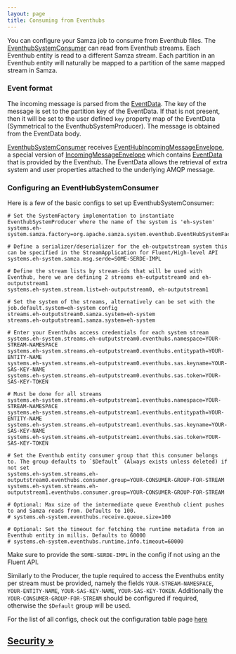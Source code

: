 ```yaml
---
layout: page
title: Consuming from Eventhubs
---
```

<!--
   Licensed to the Apache Software Foundation (ASF) under one or more
   contributor license agreements.  See the NOTICE file distributed with
   this work for additional information regarding copyright ownership.
   The ASF licenses this file to You under the Apache License, Version 2.0
   (the "License"); you may not use this file except in compliance with
   the License.  You may obtain a copy of the License at

       http://www.apache.org/licenses/LICENSE-2.0

   Unless required by applicable law or agreed to in writing, software
   distributed under the License is distributed on an "AS IS" BASIS,
   WITHOUT WARRANTIES OR CONDITIONS OF ANY KIND, either express or implied.
   See the License for the specific language governing permissions and
   limitations under the License.
-->

You can configure your Samza job to consume from Eventhub files. The [EventhubSystemConsumer](https://github.com/apache/samza/blob/master/samza-azure/src/main/java/org/apache/samza/system/eventhub/consumer/EventHubSystemConsumer.java) can read from Eventhub streams. Each Eventhub entity is read to a different Samza stream. Each partition in an Eventhub entity will naturally be mapped to a partition of the same mapped stream in Samza.

### Event format

The incoming message is parsed from the [EventData](https://docs.microsoft.com/en-us/java/api/com.microsoft.azure.eventhubs._event_data). The key of the message is set to the partition key of the EventData. If that is not present, then it will be set to the user defined `key` property map of the EventData (Symmetrical to the EventhubSystemProducer). The message is obtained from the EventData body.

[EventhubSystemConsumer](https://github.com/apache/samza/blob/master/samza-azure/src/main/java/org/apache/samza/system/eventhub/consumer/EventHubSystemConsumer.java) receives [EventHubIncomingMessageEnvelope](https://github.com/apache/samza/blob/master/samza-azure/src/main/java/org/apache/samza/system/eventhub/consumer/EventHubIncomingMessageEnvelope.java), a special version of [IncomingMessageEnvelope](../../api/javadocs/org/apache/samza/system/IncomingMessageEnvelope.html) which contains [EventData](https://docs.microsoft.com/en-us/java/api/com.microsoft.azure.eventhubs._event_data) that is provided by the Eventhub. The EventData allows the retrieval of extra system and user properties attached to the underlying AMQP message.

### Configuring an EventHubSystemConsumer

Here is a few of the basic configs to set up EventhubSystemConsumer:

```
# Set the SystemFactory implementation to instantiate EventhubSystemProducer where the name of the system is 'eh-system'
systems.eh-system.samza.factory=org.apache.samza.system.eventhub.EventHubSystemFactory

# Define a serializer/deserializer for the eh-outputstream system this can be specified in the StreamApplication for Fluent/High-level API
systems.eh-system.samza.msg.serde=SOME-SERDE-IMPL

# Define the stream lists by stream-ids that will be used with Eventhub, here we are defining 2 streams eh-outputstream0 and eh-outputstream1
systems.eh-system.stream.list=eh-outputstream0, eh-outputstream1

# Set the system of the streams, alternatively can be set with the job.default.system=eh-system config
streams.eh-outputstream0.samza.system=eh-system
streams.eh-outputstream1.samza.system=eh-system

# Enter your Eventhubs access credentials for each system stream
systems.eh-system.streams.eh-outputstream0.eventhubs.namespace=YOUR-STREAM-NAMESPACE
systems.eh-system.streams.eh-outputstream0.eventhubs.entitypath=YOUR-ENTITY-NAME
systems.eh-system.streams.eh-outputstream0.eventhubs.sas.keyname=YOUR-SAS-KEY-NAME
systems.eh-system.streams.eh-outputstream0.eventhubs.sas.token=YOUR-SAS-KEY-TOKEN

# Must be done for all streams
systems.eh-system.streams.eh-outputstream1.eventhubs.namespace=YOUR-STREAM-NAMESPACE
systems.eh-system.streams.eh-outputstream1.eventhubs.entitypath=YOUR-ENTITY-NAME
systems.eh-system.streams.eh-outputstream1.eventhubs.sas.keyname=YOUR-SAS-KEY-NAME
systems.eh-system.streams.eh-outputstream1.eventhubs.sas.token=YOUR-SAS-KEY-TOKEN

# Set the Eventhub entity consumer group that this consumer belongs to. The group defaults to `$Default` (Always exists unless deleted) if not set
systems.eh-system.streams.eh-outputstream0.eventhubs.consumer.group=YOUR-CONSUMER-GROUP-FOR-STREAM
systems.eh-system.streams.eh-outputstream1.eventhubs.consumer.group=YOUR-CONSUMER-GROUP-FOR-STREAM

# Optional: Max size of the intermediate queue Eventhub client pushes to and Samza reads from. Defaults to 100.
# systems.eh-system.eventhubs.receive.queue.size=100

# Optional: Set the timeout for fetching the runtime metadata from an Eventhub entity in millis. Defaults to 60000
# systems.eh-system.eventhubs.runtime.info.timeout=60000
```

Make sure to provide the `SOME-SERDE-IMPL` in the config if not using an the Fluent API. 

Similarly to the Producer, the tuple required to access the Eventhubs entity per stream must be provided, namely the fields `YOUR-STREAM-NAMESPACE`, `YOUR-ENTITY-NAME`, `YOUR-SAS-KEY-NAME`, `YOUR-SAS-KEY-TOKEN`. Additionally the `YOUR-CONSUMER-GROUP-FOR-STREAM` should be configured if required, otherwise the `$Default` group will be used.

For the list of all configs, check out the configuration table page [here](../../jobs/configuration-table.html)

## [Security &raquo;](../operations/security.html)